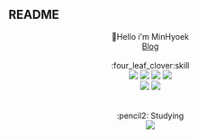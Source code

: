 <h2>README</h2>

<div align="center">
  🙌Hello i'm MinHyoek
  <br>
  <a  href = "https://lis7.tistory.com"> Blog </a>
  <br>
  <br>
  :four_leaf_clover:skill<br>
  <img src="https://img.shields.io/badge/Java-3178C6?style=flat&logo=OpenJDK&logoColor=white"/>
  <img src="https://img.shields.io/badge/HTML-E34F26?style=flat&logo=HTML5&logoColor=white"/>
  <img src="https://img.shields.io/badge/JavaScript-F7DF1E?style=flat&logo=JavaScript&logoColor=white"/>
  <img src="https://img.shields.io/badge/jQuery-0769AD?style=flat&logo=jQuery&logoColor=white"/><br>
  <img src="https://img.shields.io/badge/Node.js-339933?style=flat&logo=Node.js&logoColor=white"/>
  <img src="https://img.shields.io/badge/C-A8B9CC?style=flat&logo=C&logoColor=white"/>
  <br>
  <br>
  <br>
  :pencil2: Studying<br>
  <img src="https://img.shields.io/badge/Java-3178C6?style=flat&logo=OpenJDK&logoColor=white"/>
  <br>
  <br>
  <br>
  
</div>























<!---
GHLis20/GHLis20 is a ✨ special ✨ repository because its `README.md` (this file) appears on your GitHub profile.
You can click the Preview link to take a look at your changes.
--->
